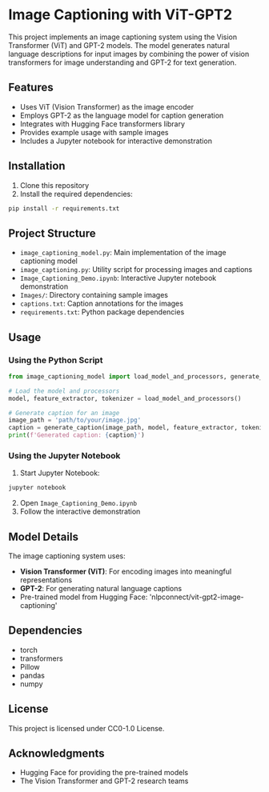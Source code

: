 # Image Captioning with ViT-GPT2

This project implements an image captioning system using the Vision Transformer (ViT) and GPT-2 models. The model generates natural language descriptions for input images by combining the power of vision transformers for image understanding and GPT-2 for text generation.

## Features

- Uses ViT (Vision Transformer) as the image encoder
- Employs GPT-2 as the language model for caption generation
- Integrates with Hugging Face transformers library
- Provides example usage with sample images
- Includes a Jupyter notebook for interactive demonstration

## Installation

1. Clone this repository
2. Install the required dependencies:
```bash
pip install -r requirements.txt
```

## Project Structure

- `image_captioning_model.py`: Main implementation of the image captioning model
- `image_captioning.py`: Utility script for processing images and captions
- `Image_Captioning_Demo.ipynb`: Interactive Jupyter notebook demonstration
- `Images/`: Directory containing sample images
- `captions.txt`: Caption annotations for the images
- `requirements.txt`: Python package dependencies

## Usage

### Using the Python Script

```python
from image_captioning_model import load_model_and_processors, generate_caption

# Load the model and processors
model, feature_extractor, tokenizer = load_model_and_processors()

# Generate caption for an image
image_path = 'path/to/your/image.jpg'
caption = generate_caption(image_path, model, feature_extractor, tokenizer)
print(f'Generated caption: {caption}')
```

### Using the Jupyter Notebook

1. Start Jupyter Notebook:
```bash
jupyter notebook
```
2. Open `Image_Captioning_Demo.ipynb`
3. Follow the interactive demonstration

## Model Details

The image captioning system uses:
- **Vision Transformer (ViT)**: For encoding images into meaningful representations
- **GPT-2**: For generating natural language captions
- Pre-trained model from Hugging Face: 'nlpconnect/vit-gpt2-image-captioning'

## Dependencies

- torch
- transformers
- Pillow
- pandas
- numpy

## License

This project is licensed under CC0-1.0 License.

## Acknowledgments

- Hugging Face for providing the pre-trained models
- The Vision Transformer and GPT-2 research teams